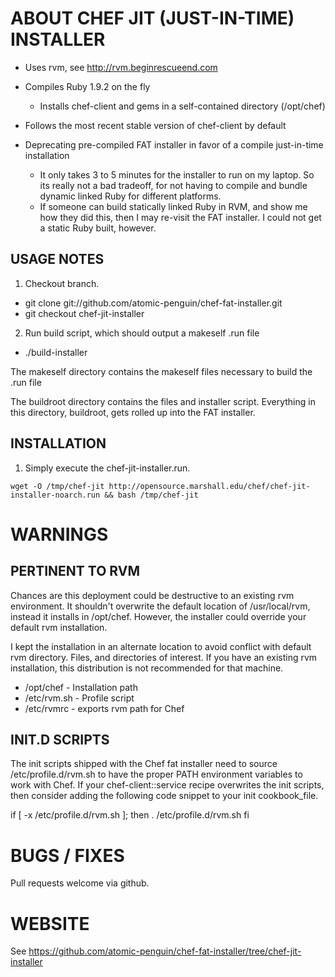 ABOUT CHEF JIT (JUST-IN-TIME) INSTALLER
=======================================

* Uses rvm, see http://rvm.beginrescueend.com

* Compiles Ruby 1.9.2 on the fly
  - Installs chef-client and gems in a self-contained directory (/opt/chef)

* Follows the most recent stable version of chef-client by default

* Deprecating pre-compiled FAT installer in favor of a compile just-in-time installation
  - It only takes 3 to 5 minutes for the installer to run on my laptop.  So its
    really not a bad tradeoff, for not having to compile and bundle dynamic linked Ruby
    for different platforms.
  - If someone can build statically linked Ruby in RVM, and show me how they did this,
    then I may re-visit the FAT installer.  I could not get a static Ruby built, however.

USAGE NOTES
-----------

1. Checkout branch.

  * git clone git://github.com/atomic-penguin/chef-fat-installer.git
  * git checkout chef-jit-installer

2. Run build script, which should output a makeself .run file

  * ./build-installer

The makeself directory contains the makeself files necessary to build the .run file

The buildroot directory contains the files and installer script.  Everything
in this directory, buildroot, gets rolled up into the FAT installer.

INSTALLATION
------------

1. Simply execute the chef-jit-installer.run.

```code
wget -O /tmp/chef-jit http://opensource.marshall.edu/chef/chef-jit-installer-noarch.run && bash /tmp/chef-jit
```

WARNINGS
========

PERTINENT TO RVM
----------------

Chances are this deployment could be destructive to an existing rvm environment.
It shouldn't overwrite the default location of /usr/local/rvm, instead it installs
in /opt/chef.  However, the installer could override your default rvm installation.

I kept the installation in an alternate location to avoid conflict with default rvm
directory.  Files, and directories of interest.  If you have an existing rvm
installation, this distribution is not recommended for that machine.

 * /opt/chef - Installation path
 * /etc/rvm.sh - Profile script
 * /etc/rvmrc - exports rvm path for Chef

INIT.D SCRIPTS
--------------

The init scripts shipped with the Chef fat installer need to
source /etc/profile.d/rvm.sh to have the proper PATH environment variables to work
with Chef.  If your chef-client::service recipe overwrites the init scripts, then
consider adding the following code snippet to your init cookbook_file.

if [ -x /etc/profile.d/rvm.sh ]; then
  . /etc/profile.d/rvm.sh
fi

BUGS / FIXES
============

Pull requests welcome via github.

WEBSITE
=======

See https://github.com/atomic-penguin/chef-fat-installer/tree/chef-jit-installer
